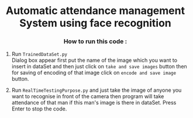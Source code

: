 # <center>**Automatic attendance management System using face recognition**</center>

### <center>**How to run this code :**<center>
1. Run `TrainedDataSet.py`<br>
   Dialog box appear first put the name of   the image which you want to insert in dataSet and then just click on `take and save images` button then for saving of encoding of that image click on `encode and save image` button.

2. Run `RealTimeTestingPurpose.py` and just take the image of anyone you want to recognise in front of the camera then program will take attendance of that man if this man's image is there in dataSet. Press Enter to stop the code.


    

